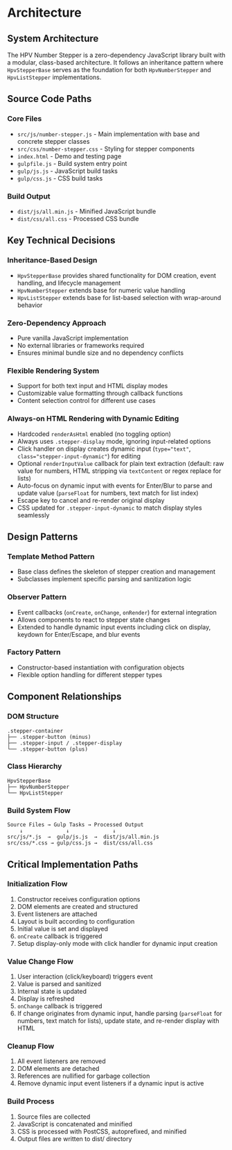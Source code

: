 # Architecture

## System Architecture

The HPV Number Stepper is a zero-dependency JavaScript library built with a modular, class-based architecture. It follows an inheritance pattern where `HpvStepperBase` serves as the foundation for both `HpvNumberStepper` and `HpvListStepper` implementations.

## Source Code Paths

### Core Files
- `src/js/number-stepper.js` - Main implementation with base and concrete stepper classes
- `src/css/number-stepper.css` - Styling for stepper components
- `index.html` - Demo and testing page
- `gulpfile.js` - Build system entry point
- `gulp/js.js` - JavaScript build tasks
- `gulp/css.js` - CSS build tasks

### Build Output
- `dist/js/all.min.js` - Minified JavaScript bundle
- `dist/css/all.css` - Processed CSS bundle

## Key Technical Decisions

### Inheritance-Based Design
- `HpvStepperBase` provides shared functionality for DOM creation, event handling, and lifecycle management
- `HpvNumberStepper` extends base for numeric value handling
- `HpvListStepper` extends base for list-based selection with wrap-around behavior

### Zero-Dependency Approach
- Pure vanilla JavaScript implementation
- No external libraries or frameworks required
- Ensures minimal bundle size and no dependency conflicts

### Flexible Rendering System
- Support for both text input and HTML display modes
- Customizable value formatting through callback functions
- Content selection control for different use cases

### Always-on HTML Rendering with Dynamic Editing
- Hardcoded `renderAsHtml` enabled (no toggling option)
- Always uses `.stepper-display` mode, ignoring input-related options
- Click handler on display creates dynamic input (`type="text"`, `class="stepper-input-dynamic"`) for editing
- Optional `renderInputValue` callback for plain text extraction (default: raw value for numbers, HTML stripping via `textContent` or regex replace for lists)
- Auto-focus on dynamic input with events for Enter/Blur to parse and update value (`parseFloat` for numbers, text match for list index)
- Escape key to cancel and re-render original display
- CSS updated for `.stepper-input-dynamic` to match display styles seamlessly

## Design Patterns

### Template Method Pattern
- Base class defines the skeleton of stepper creation and management
- Subclasses implement specific parsing and sanitization logic

### Observer Pattern
- Event callbacks (`onCreate`, `onChange`, `onRender`) for external integration
- Allows components to react to stepper state changes
- Extended to handle dynamic input events including click on display, keydown for Enter/Escape, and blur events

### Factory Pattern
- Constructor-based instantiation with configuration objects
- Flexible option handling for different stepper types

## Component Relationships

### DOM Structure
```
.stepper-container
├── .stepper-button (minus)
├── .stepper-input / .stepper-display
└── .stepper-button (plus)
```

### Class Hierarchy
```
HpvStepperBase
├── HpvNumberStepper
└── HpvListStepper
```

### Build System Flow
```
Source Files → Gulp Tasks → Processed Output
    ↓              ↓              ↓
src/js/*.js  →  gulp/js.js  →  dist/js/all.min.js
src/css/*.css → gulp/css.js →  dist/css/all.css
```

## Critical Implementation Paths

### Initialization Flow
1. Constructor receives configuration options
2. DOM elements are created and structured
3. Event listeners are attached
4. Layout is built according to configuration
5. Initial value is set and displayed
6. `onCreate` callback is triggered
7. Setup display-only mode with click handler for dynamic input creation

### Value Change Flow
1. User interaction (click/keyboard) triggers event
2. Value is parsed and sanitized
3. Internal state is updated
4. Display is refreshed
5. `onChange` callback is triggered
6. If change originates from dynamic input, handle parsing (`parseFloat` for numbers, text match for lists), update state, and re-render display with HTML

### Cleanup Flow
1. All event listeners are removed
2. DOM elements are detached
3. References are nullified for garbage collection
4. Remove dynamic input event listeners if a dynamic input is active

### Build Process
1. Source files are collected
2. JavaScript is concatenated and minified
3. CSS is processed with PostCSS, autoprefixed, and minified
4. Output files are written to dist/ directory